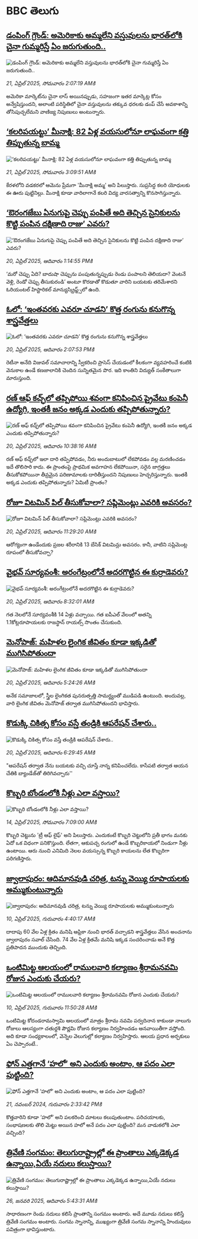 # BBC తెలుగు## [డంపింగ్ గ్రౌండ్: అమెరికాకు అమ్మలేని వస్తువులను భారత్‌లోకి చైనా గుమ్మరిస్తే ఏం జరుగుతుంది..](https://www.bbc.com/telugu/articles/cd9lzvxk5p2o?at_campaign=githubrss)![డంపింగ్ గ్రౌండ్: అమెరికాకు అమ్మలేని వస్తువులను భారత్‌లోకి చైనా గుమ్మరిస్తే ఏం జరుగుతుంది..](https://ichef.bbci.co.uk/ace/standard/240/cpsprodpb/11f1/live/096cc770-1e56-11f0-bb64-6917e3c17e58.jpg)_21, ఏప్రిల్ 2025, సోమవారం 2:07:19 AMకి_అమెరికా మార్కెట్‌ను చైనా లాస్ అయినప్పుడు, సహజంగా ఇతర మార్కెట్ల కోసం అన్వేషిస్తుందని,  అలాంటి పరిస్థితిలో చైనా వస్తువులను తక్కువ ధరలకు డంప్ చేసే అవకాశాన్ని తోసిపుచ్చలేమని వాణిజ్య నిపుణులు అంటున్నారు.## [‘కలరిపయట్టు’ మీనాక్షి: 82 ఏళ్ల వయసులోనూ లాఘవంగా కత్తి తిప్పుతున్న బామ్మ](https://www.bbc.com/telugu/articles/cyvqg1lyvzmo?at_campaign=githubrss)![‘కలరిపయట్టు’ మీనాక్షి: 82 ఏళ్ల వయసులోనూ లాఘవంగా కత్తి తిప్పుతున్న బామ్మ](https://ichef.bbci.co.uk/ace/standard/240/cpsprodpb/1368/live/0fe74230-1ddc-11f0-80b3-83959215671c.jpg)_21, ఏప్రిల్ 2025, సోమవారం 3:09:51 AMకి_కేరళలోని వడకరలో ఆమెను ప్రేమగా 'మీనాక్షి అమ్మ' అని పిలుస్తారు. సుప్రసిద్ధ కలరి యోధులకు ఈ ఊరు పుట్టినిల్లు. మీనాక్షి కూడా వారిలాగానే కలరి విద్య వారసత్వాన్ని కొనసాగిస్తున్నారు.## [‘ఔరంగజేబు ఏనుగుపై చెప్పు పంపితే అది తెచ్చిన సైనికులను కొట్టి పంపిన దక్షిణాది రాజు’ ఎవరు?](https://www.bbc.com/telugu/articles/c3r87ndz854o?at_campaign=githubrss)![‘ఔరంగజేబు ఏనుగుపై చెప్పు పంపితే అది తెచ్చిన సైనికులను కొట్టి పంపిన దక్షిణాది రాజు’ ఎవరు?](https://ichef.bbci.co.uk/ace/standard/240/cpsprodpb/9ab8/live/c64ab9a0-1d3a-11f0-b1b3-7358f8d35a35.jpg)_20, ఏప్రిల్ 2025, ఆదివారం 1:14:55 PMకి_‘మరో చెప్పు ఏది? బాదుషా చెప్పును పంపుతున్నప్పుడు రెండు పంపాలని తెలియదా? వెంటనే వెళ్లి, రెండో చెప్పు తీసుకురండి’ అంటూ కొరడాతో కొడుతూ వారిని బయటకు తరిమేశారని  ఓరియంటల్ హిస్టారికల్ మాన్యుస్క్రిప్ట్స్‌లో ఉంది.## [ఓలో: ‘ఇంతవరకు ఎవరూ చూడని’ కొత్త రంగును కనుగొన్న శాస్త్రవేత్తలు](https://www.bbc.com/telugu/articles/cp314p449wyo?at_campaign=githubrss)![ఓలో: ‘ఇంతవరకు ఎవరూ చూడని’ కొత్త రంగును కనుగొన్న శాస్త్రవేత్తలు](https://ichef.bbci.co.uk/ace/standard/240/cpsprodpb/0f45/live/b5e0fd70-1de6-11f0-b1b3-7358f8d35a35.jpg)_20, ఏప్రిల్ 2025, ఆదివారం 2:07:53 PMకి_రెటీనా అనేది విజువల్ సమాచారాన్ని స్వీకరించి ప్రాసెస్ చేయడంలో కీలకంగా వ్యవహరించే కంటికి వెనుకాల ఉండే కణజాలానికి చెందిన సున్నితమైన పొర. ఇది కాంతిని విద్యుత్ సంకేతాలుగా మారుస్తుంది.## [రణ్ ఆఫ్ కచ్ఛ్‌లో తప్పిపోయి శవంగా కనిపించిన ప్రైవేటు కంపెనీ ఉద్యోగి, ఇంతకీ జనం అక్కడ ఎందుకు తప్పిపోతున్నారు?](https://www.bbc.com/telugu/articles/ce84qj9zmv4o?at_campaign=githubrss)![రణ్ ఆఫ్ కచ్ఛ్‌లో తప్పిపోయి శవంగా కనిపించిన ప్రైవేటు కంపెనీ ఉద్యోగి, ఇంతకీ జనం అక్కడ ఎందుకు తప్పిపోతున్నారు?](https://ichef.bbci.co.uk/ace/standard/240/cpsprodpb/847e/live/9fee6420-1d38-11f0-80b3-83959215671c.jpg)_20, ఏప్రిల్ 2025, ఆదివారం 10:38:16 AMకి_రణ్ ఆఫ్ కచ్ఛ్‌లో ఇలా దారి తప్పిపోవడం, నీరు అందుబాటులో లేకపోవడం వల్ల మరణించడం ఇదే తొలిసారి కాదు. ఈ ప్రాంతంపై ప్రాథమిక అవగాహన లేకపోయినా, సరైన జాగ్రత్తలు తీసుకోకపోయినా తీవ్రమైన పరిణామాలకు దారితీస్తుందని నిపుణులు హెచ్చరిస్తున్నారు. ఇంతకీ అక్కడ ఎందుకు తప్పిపోతున్నారు? ఏమిటీ ప్రాంతం?## [రోజూ విటమిన్ పిల్ తీసుకోవాలా? సప్లిమెంట్లు ఎవరికి అవసరం?](https://www.bbc.com/telugu/articles/c78j3l747wgo?at_campaign=githubrss)![రోజూ విటమిన్ పిల్ తీసుకోవాలా? సప్లిమెంట్లు ఎవరికి అవసరం?](https://ichef.bbci.co.uk/ace/standard/240/cpsprodpb/62ef/live/13c00930-1dd4-11f0-b265-abe347419ae3.jpg)_20, ఏప్రిల్ 2025, ఆదివారం 11:29:20 AMకి_ఆరోగ్యంగా ఉండేందుకు ప్రజల శరీరానికి 13 బేసిక్ విటమిన్లు అవసరం. కానీ, వాటిని సప్లిమెంట్ల రూపంలో తీసుకోవచ్చా?## [వైభవ్ సూర్యవంశీ: అరంగేట్రంలోనే అదరగొట్టిన ఈ కుర్రాడెవరు?](https://www.bbc.com/telugu/articles/cdxgejdye9go?at_campaign=githubrss)![వైభవ్ సూర్యవంశీ: అరంగేట్రంలోనే అదరగొట్టిన ఈ కుర్రాడెవరు?](https://ichef.bbci.co.uk/ace/standard/240/cpsprodpb/b2ae/live/6b0d9ef0-1dbb-11f0-b1b3-7358f8d35a35.jpg)_20, ఏప్రిల్ 2025, ఆదివారం 8:32:01 AMకి_గత నెలలోనే సూర్యవంశీకి 14 ఏళ్లు వచ్చాయి. గత ఐపీఎల్ వేలంలో అతన్ని 1.1కోట్లరూపాయలకు రాజస్థాన్ రాయల్స్ సొంతం చేసుకుంది.## [మెనోపాజ్: మహిళల లైంగిక జీవితం కూడా ఇక్కడితో ముగిసిపోతుందా](https://www.bbc.com/telugu/articles/cvgp40g9vx2o?at_campaign=githubrss)![మెనోపాజ్: మహిళల లైంగిక జీవితం కూడా ఇక్కడితో ముగిసిపోతుందా](https://ichef.bbci.co.uk/ace/standard/240/cpsprodpb/f458/live/d884e800-1daa-11f0-80b3-83959215671c.jpg)_20, ఏప్రిల్ 2025, ఆదివారం 5:24:26 AMకి_అనేక సమాజాలలో, స్త్రీల లైంగికత పునరుత్పత్తి సామర్థ్యంతో ముడిపడి ఉంటుంది. అందువల్ల, వారి లైంగిక జీవితం మెనోపాజ్  తర్వాత ముగిసిపోతుందని భావిస్తారు.## [కొడుక్కి చికిత్స కోసం వస్తే తండ్రికి ఆపరేషన్ చేశారు..](https://www.bbc.com/telugu/articles/c14xvpy675mo?at_campaign=githubrss)![కొడుక్కి చికిత్స కోసం వస్తే తండ్రికి ఆపరేషన్ చేశారు..](https://ichef.bbci.co.uk/ace/standard/240/cpsprodpb/c211/live/4d3d6480-1d9f-11f0-b265-abe347419ae3.jpg)_20, ఏప్రిల్ 2025, ఆదివారం 6:29:45 AMకి_"ఆపరేషన్ తర్వాత నేను బయటకు వచ్చి చూస్తే  నాన్న కనిపించలేదు. కాసేపటి తర్వాత ఆయన చేతికి బ్యాండేజ్‌తో తిరిగివచ్చారు''## [కొబ్బరి బోండంలోకి నీళ్లు ఎలా వస్తాయి?](https://www.bbc.com/telugu/articles/czjn4mzxxy8o?at_campaign=githubrss)![కొబ్బరి బోండంలోకి నీళ్లు ఎలా వస్తాయి?](https://ichef.bbci.co.uk/ace/standard/240/cpsprodpb/46c5/live/684a55e0-18fd-11f0-8b11-7756b7b808cc.jpg)_14, ఏప్రిల్ 2025, సోమవారం 7:09:00 AMకి_కొబ్బరి చెట్టును 'ట్రీ ఆఫ్ లైఫ్' అని పిలుస్తారు. ఎందుకంటే కొబ్బరి చెట్టులోని ప్రతీ భాగం మనకు ఏదో ఒక విధంగా పనికొస్తుంది. లేతగా, ఆకుపచ్చ రంగులో ఉండే కొబ్బరికాయలో నిండుగా నీళ్లు ఉంటాయి. ఆరు నుంచి ఎనిమిది నెలల వయస్సున్న కొబ్బరి కాయలను లేత కొబ్బరిగా పరిగణిస్తారు.## [జ్వాలాపురం: ఆదిమానవుడి చరిత్ర, టన్ను వెయ్యి రూపాయలకు అమ్ముకుంటున్నారు ](https://www.bbc.com/telugu/articles/creqqnwdd5qo?at_campaign=githubrss)![జ్వాలాపురం: ఆదిమానవుడి చరిత్ర, టన్ను వెయ్యి రూపాయలకు అమ్ముకుంటున్నారు ](https://ichef.bbci.co.uk/ace/standard/240/cpsprodpb/765e/live/b472e2d0-15b4-11f0-842b-a7355694993d.jpg)_10, ఏప్రిల్ 2025, గురువారం 4:40:17 AMకి_దాదాపు 60 వేల ఏళ్ల క్రితం మనిషి ఆఫ్రికా నుంచి భారత్ వచ్చాడని శాస్త్రవేత్తలు వేసిన అంచనాను జ్వాలాపురం సవాల్ చేసింది. 74 వేల ఏళ్ల క్రితమే మనిషి ఇక్కడ సంచరించాడు అనే కొత్త ప్రతిపాదన ముందుకు తెచ్చింది.## [ఒంటిమిట్ట ఆలయంలో రాములవారి కల్యాణం శ్రీరామనవమి రోజున ఎందుకు చేయరు?](https://www.bbc.com/telugu/articles/ce822j5e465o?at_campaign=githubrss)![ఒంటిమిట్ట ఆలయంలో రాములవారి కల్యాణం శ్రీరామనవమి రోజున ఎందుకు చేయరు?](https://ichef.bbci.co.uk/ace/standard/240/cpsprodpb/fed5/live/25534d40-1601-11f0-b58a-6113af226972.jpg)_10, ఏప్రిల్ 2025, గురువారం 11:50:28 AMకి_ఒంటిమిట్ట కోదండరామస్వామి ఆలయంలో మాత్రం శ్రీరామ నవమి పర్వదినాన కాకుండా నాలుగు రోజులు ఆలస్యంగా చతుర్దశి పౌర్ణమి రోజున కల్యాణం నిర్వహించడం ఆనవాయితీగా వస్తోంది. అది కూడా సంధ్యకాలంలో, వెన్నెల వెలుగుల్లో కల్యాణం నిర్వహిస్తారు. ఆలయ ప్రధాన అర్చకులు ఏం చెప్పారంటే..## [ఫోన్ ఎత్తగానే ‘హలో’ అని ఎందుకు అంటాం, ఆ పదం ఎలా పుట్టింది?](https://www.bbc.com/telugu/articles/cgj7x7gdjq4o?at_campaign=githubrss)![ఫోన్ ఎత్తగానే ‘హలో’ అని ఎందుకు అంటాం, ఆ పదం ఎలా పుట్టింది?](https://ichef.bbci.co.uk/ace/standard/240/cpsprodpb/0618/live/7a20ebb0-a807-11ef-b21e-5359bd56d02f.jpg)_21, నవంబర్ 2024, గురువారం 2:33:42 PMకి_కొత్తవారిని కూడా ‘హలో’ అని పలకరించి మాటలు కలుపుతుంటాం.  పరిచయాలకు, సంభాషణలకు తొలి మెట్టు అయిన హలో అనే పదం ఎలా పుట్టింది? మన వాడుకలోకి ఎలా వచ్చింది?## [త్రివేణి సంగమం: తెలుగురాష్ట్రాల్లో ఈ ప్రాంతాలు ఎక్కడెక్కడ ఉన్నాయి,ఏయే నదులు కలుస్తాయి? ](https://www.bbc.com/telugu/articles/cz7elrr17jeo?at_campaign=githubrss)![త్రివేణి సంగమం: తెలుగురాష్ట్రాల్లో ఈ ప్రాంతాలు ఎక్కడెక్కడ ఉన్నాయి,ఏయే నదులు కలుస్తాయి? ](https://ichef.bbci.co.uk/ace/standard/240/cpsprodpb/9dad/live/7f50e780-da42-11ef-a37f-eba91255dc3d.jpg)_26, జనవరి 2025, ఆదివారం 5:43:31 AMకి_సాధారణంగా రెండు నదులు కలిసే ప్రాంతాన్ని సంగమం అంటారు. అదే మూడు నదులు కలిస్తే త్రివేణి సంగమం అంటారు. సంగమ స్నానాన్ని, ముఖ్యంగా త్రివేణి సంగమ స్నానాన్ని హిందువులు పవిత్రంగా భావిస్తుంటారు.